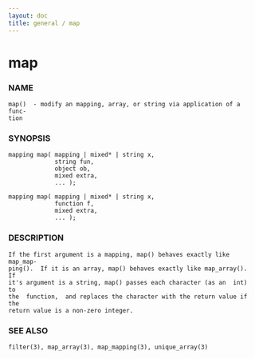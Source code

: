 ```yaml
---
layout: doc
title: general / map
---
```

# map

### NAME

    map()  - modify an mapping, array, or string via application of a func‐
    tion

### SYNOPSIS

    mapping map( mapping | mixed* | string x,
                 string fun,
                 object ob,
                 mixed extra,
                 ... );

    mapping map( mapping | mixed* | string x,
                 function f,
                 mixed extra,
                 ... );

### DESCRIPTION

    If the first argument is a mapping, map() behaves exactly like map_map‐
    ping().  If it is an array, map() behaves exactly like map_array().  If
    it's argument is a string, map() passes each character (as an  int)  to
    the  function,  and replaces the character with the return value if the
    return value is a non-zero integer.

### SEE ALSO

    filter(3), map_array(3), map_mapping(3), unique_array(3)

